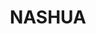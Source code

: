 ---
lastmod: '2025-04-06T06:05:20+00:00'
latitude: -28.709545
layout: suburb
longitude: 153.514963
postcode: '2479'
state: NSW
title: NASHUA
url: /nsw/nashua/
---